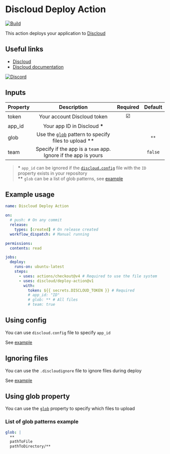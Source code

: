 # Discloud Deploy Action

[![Build](https://github.com/discloud/deploy-action/actions/workflows/build.yml/badge.svg)](https://github.com/discloud/deploy-action/actions/workflows/build.yml)

This action deploys your application to [Discloud](https://discloud.com)

## Useful links

- [Discloud](https://discloud.com)
- [Discloud documentation](https://docs.discloud.com)

[![Discord](https://discord.com/api/guilds/584490943034425391/widget.png?style=banner2)](https://discord.gg/discloud)

## Inputs

| Property | Description | Required | Default |
| :- | :-: | :-: | :-: |
| token | Your account Discloud token | ☑️ | |
| app_id | Your app ID in Discloud **\*** | | |
| glob | Use the [`glob`][glob] pattern to specify files to upload ** | | `**` |
| team | Specify if the app is a `team` app. Ignore if the app is yours | | `false` |

> **\*** `app_id` can be ignored if the [`discloud.config`](./discloud.config) file with the `ID` property exists in your repository  
**\*\*** `glob` can be a list of glob patterns, see [example](#list-of-glob-patterns-example)

## Example usage

```yml
name: Discloud Deploy Action

on:
  # push: # On any commit
  release:
    types: [created] # On release created
  workflow_dispatch: # Manual running

permissions:
  contents: read

jobs:
  deploy:
    runs-on: ubuntu-latest
    steps:
      - uses: actions/checkout@v4 # Required to use the file system
      - uses: discloud/deploy-action@v1
        with:
          token: ${{ secrets.DISCLOUD_TOKEN }} # Required
          # app_id: "ID"
          # glob: ** # All files
          # team: true
```

## Using config

You can use `discloud.config` file to specify `app_id`

See [example](./discloud.config)

## Ignoring files

You can use the `.discloudignore` file to ignore files during deploy

See [example](./.discloudignore)

## Using glob property

You can use the [`glob`][glob] property to specify which files to upload

### List of glob patterns example

```yml
glob: |
  **
  pathToFile
  pathToDirectory/**
```

[glob]: https://github.com/isaacs/node-glob

